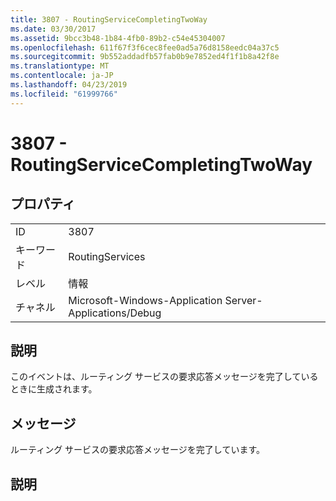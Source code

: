```yaml
---
title: 3807 - RoutingServiceCompletingTwoWay
ms.date: 03/30/2017
ms.assetid: 9bcc3b48-1b84-4fb0-89b2-c54e45304007
ms.openlocfilehash: 611f67f3f6cec8fee0ad5a76d8158eedc04a37c5
ms.sourcegitcommit: 9b552addadfb57fab0b9e7852ed4f1f1b8a42f8e
ms.translationtype: MT
ms.contentlocale: ja-JP
ms.lasthandoff: 04/23/2019
ms.locfileid: "61999766"
---
```

# <a name="3807---routingservicecompletingtwoway"></a>3807 - RoutingServiceCompletingTwoWay
## <a name="properties"></a>プロパティ  
  
|||  
|-|-|  
|ID|3807|  
|キーワード|RoutingServices|  
|レベル|情報|  
|チャネル|Microsoft-Windows-Application Server-Applications/Debug|  
  
## <a name="description"></a>説明  
 このイベントは、ルーティング サービスの要求応答メッセージを完了しているときに生成されます。  
  
## <a name="message"></a>メッセージ  
 ルーティング サービスの要求応答メッセージを完了しています。  
  
## <a name="details"></a>説明
